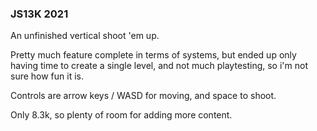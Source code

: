 ### JS13K 2021

An unfinished vertical shoot 'em up.

Pretty much feature complete in terms of systems, but ended up only having time to create a single level, and not much playtesting, so i'm not sure how fun it is.

Controls are arrow keys / WASD for moving, and space to shoot.

Only 8.3k, so plenty of room for adding more content.
